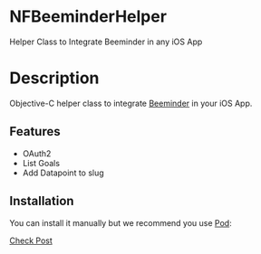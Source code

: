 NFBeeminderHelper
=================

Helper Class to Integrate Beeminder in any iOS App

# Description

Objective-C helper class to integrate [Beeminder] in your iOS App.

## Features
  - OAuth2
  - List Goals
  - Add Datapoint to slug

## Installation

You can install it manually but we recommend you use [Pod]:


[Beeminder]:http://www.beeminder.com
[Pod]:http://cocoapods.org


[Check Post](http://blog.beeminder.com/rosary "Post about integration")
